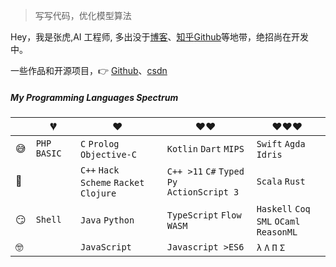 > 写写代码，优化模型算法

Hey，我是张虎,AI 工程师, 多出没于[博客](https://blog.csdn.net/mrjkzhangma)、[知乎](https://www.zhihu.com/people/huxpro/pins/posts)[Github](http://github.com/murufeng)等地带，绝招尚在开发中。


一些作品和开源项目，👉 [Github](http://github.com/murufeng)、[csdn](https://blog.csdn.net/mrjkzhangma)

##### My Programming Languages Spectrum

|     | 💔️           | ❤️ ️                                          | ❤️❤️ ️                                          | ❤️❤️❤️ ️                                      |
| --- | ------------- | --------------------------------------------- | ----------------------------------------------- | --------------------------------------------- |
| 😅  | `PHP` `BASIC` | `C` `Prolog` <br> `Objective-C`               | `Kotlin` `Dart` `MIPS`                          | `Swift` `Agda` `Idris`                        |
| 🧐  |               | `C++` `Hack` <br> `Scheme` `Racket` `Clojure` | `C++ >11` `C#` `Typed Py` <br> `ActionScript 3` | `Scala` `Rust`                                |
| 😏  | `Shell`       | `Java` `Python`                               | `TypeScript` `Flow` `WASM`                      | `Haskell` `Coq` <br> `SML` `OCaml` `ReasonML` |
| 🤓  |               | `JavaScript`                                  | `Javascript >ES6`                               | `λ` `Λ` `Π` `Σ`                               |
